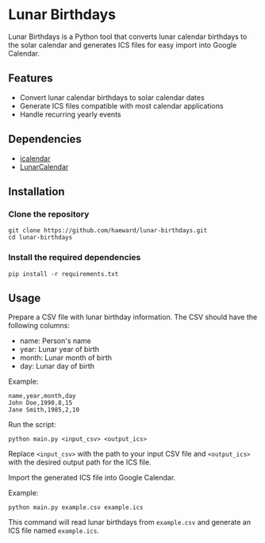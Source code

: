 # Lunar Birthdays

Lunar Birthdays is a Python tool that converts lunar calendar birthdays to the solar calendar and generates ICS files for easy import into Google Calendar.

## Features

- Convert lunar calendar birthdays to solar calendar dates
- Generate ICS files compatible with most calendar applications
- Handle recurring yearly events

## Dependencies

- [icalendar](https://github.com/collective/icalendar)
- [LunarCalendar](https://github.com/wolfhong/LunarCalendar)

## Installation

### Clone the repository

```shell
git clone https://github.com/haeward/lunar-birthdays.git
cd lunar-birthdays
```

### Install the required dependencies

```shell
pip install -r requirements.txt
```

## Usage

Prepare a CSV file with lunar birthday information. The CSV should have the following columns:

- name: Person's name
- year: Lunar year of birth
- month: Lunar month of birth
- day: Lunar day of birth

Example:

```text
name,year,month,day
John Doe,1990,8,15
Jane Smith,1985,2,10
```

Run the script:

```shell
python main.py <input_csv> <output_ics>
```

Replace `<input_csv>` with the path to your input CSV file and `<output_ics>` with the desired output path for the ICS file.

Import the generated ICS file into Google Calendar.

Example:

```shell
python main.py example.csv example.ics
```

This command will read lunar birthdays from `example.csv` and generate an ICS file named `example.ics`.
